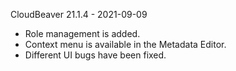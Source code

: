 CloudBeaver 21.1.4 - 2021-09-09

-   Role management is added. 
-   Context menu is available in the Metadata Editor.
-   Different UI bugs have been fixed.